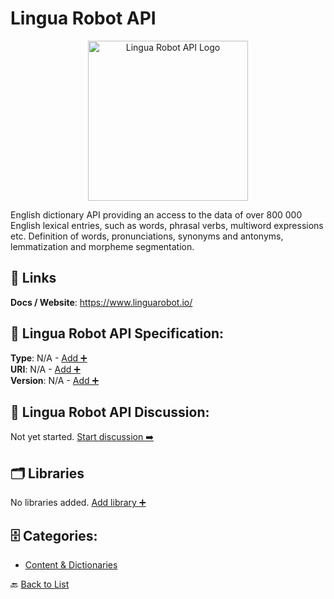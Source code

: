 # Lingua Robot API
<p align="center">
    <img width="256" src="https://raw.githubusercontent.com/apis-list/apis-list/main/apis/lingua-robot-api/logo_256x256.png" alt="Lingua Robot API Logo"/>
</p>
English dictionary API providing an access to the data of over 800 000 English lexical entries, such as words, phrasal verbs, multiword expressions etc. Definition of words, pronunciations, synonyms and antonyms, lemmatization and morpheme segmentation.

##  🔗 Links
**Docs / Website**: https://www.linguarobot.io/

## 🧬 Lingua Robot API Specification:
**Type**: N/A - [Add ➕](https://github.com/apis-list/apis-list/edit/main/apis.yaml#L11291)  
**URI**: N/A - [Add ➕](https://github.com/apis-list/apis-list/edit/main/apis.yaml#L11291)  
**Version**: N/A - [Add ➕](https://github.com/apis-list/apis-list/edit/main/apis.yaml#L11291)

## 💬 Lingua Robot API Discussion:
Not yet started. [Start discussion ➡️](https://github.com/apis-list/apis-list/discussions/new)

## 🗂️ Libraries

No libraries added. [Add library ➕](https://github.com/apis-list/apis-list/edit/main/apis.yaml#L11291)    


## 🗄️ Categories:
- [Content & Dictionaries](https://github.com/apis-list/apis-list#content--dictionaries-)

🔙  [Back to List](https://github.com/apis-list/apis-list)
